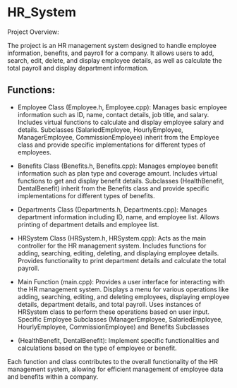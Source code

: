 # HR_System
Project Overview:

The project is an HR management system designed to handle employee information, benefits, and payroll for a company.
It allows users to add, search, edit, delete, and display employee details, as well as calculate the total payroll and display department information.

Functions:
------------------------
- Employee Class (Employee.h, Employee.cpp):
Manages basic employee information such as ID, name, contact details, job title, and salary.
Includes virtual functions to calculate and display employee salary and details.
Subclasses (SalariedEmployee, HourlyEmployee, ManagerEmployee, CommissionEmployee) inherit from the Employee class and provide specific implementations for different types of employees.

- Benefits Class (Benefits.h, Benefits.cpp):
Manages employee benefit information such as plan type and coverage amount.
Includes virtual functions to get and display benefit details.
Subclasses (HealthBenefit, DentalBenefit) inherit from the Benefits class and provide specific implementations for different types of benefits.

- Departments Class (Departments.h, Departments.cpp):
Manages department information including ID, name, and employee list.
Allows printing of department details and employee list.

- HRSystem Class (HRSystem.h, HRSystem.cpp):
Acts as the main controller for the HR management system.
Includes functions for adding, searching, editing, deleting, and displaying employee details.
Provides functionality to print department details and calculate the total payroll.

- Main Function (main.cpp):
Provides a user interface for interacting with the HR management system.
Displays a menu for various operations like adding, searching, editing, and deleting employees, displaying employee details, department details, and total payroll.
Uses instances of HRSystem class to perform these operations based on user input.
Specific Employee Subclasses (ManagerEmployee, SalariedEmployee, HourlyEmployee, CommissionEmployee) and Benefits Subclasses
- (HealthBenefit, DentalBenefit):
Implement specific functionalities and calculations based on the type of employee or benefit.


Each function and class contributes to the overall functionality of the HR management system, allowing for efficient management of employee data and benefits within a company.
